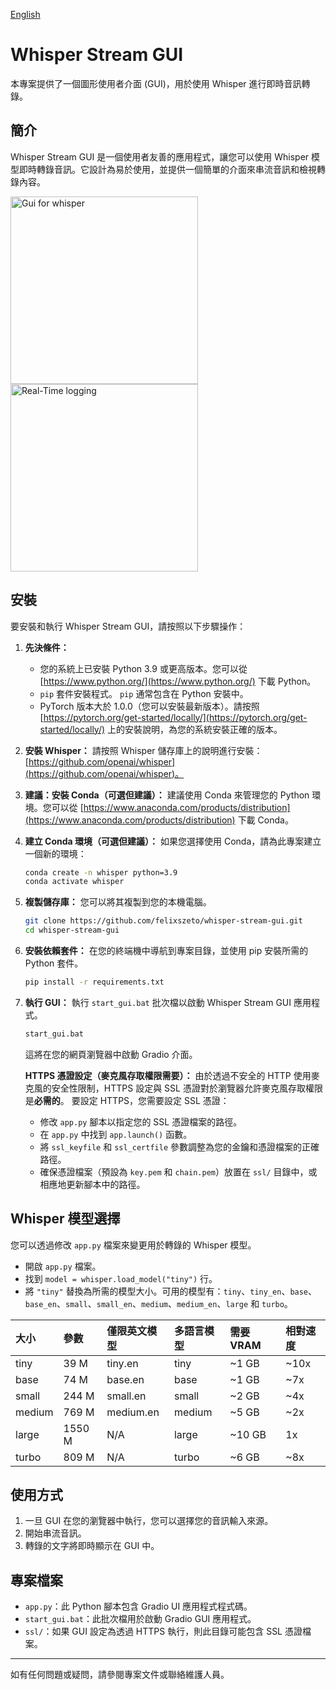 [English](https://github.com/felixszeto/whisper-stream-gui/blob/main/README.md)

# Whisper Stream GUI

本專案提供了一個圖形使用者介面 (GUI)，用於使用 Whisper 進行即時音訊轉錄。

## 簡介

Whisper Stream GUI 是一個使用者友善的應用程式，讓您可以使用 Whisper 模型即時轉錄音訊。它設計為易於使用，並提供一個簡單的介面來串流音訊和檢視轉錄內容。

<img src="https://github.com/user-attachments/assets/d827aec8-1b9e-489d-942a-3194b5a41457" width="300" alt="Gui for whisper">
<img src="https://github.com/user-attachments/assets/256d65cc-867d-4f27-baa3-fef6196ae04a" width="300" alt="Real-Time logging">

## 安裝

要安裝和執行 Whisper Stream GUI，請按照以下步驟操作：

1.  **先決條件：**
    -   您的系統上已安裝 Python 3.9 或更高版本。您可以從 [https://www.python.org/](https://www.python.org/) 下載 Python。
    -   `pip` 套件安裝程式。 `pip` 通常包含在 Python 安裝中。
    -   PyTorch 版本大於 1.0.0（您可以安裝最新版本）。請按照 [https://pytorch.org/get-started/locally/](https://pytorch.org/get-started/locally/) 上的安裝說明，為您的系統安裝正確的版本。

2.  **安裝 Whisper：**
    請按照 Whisper 儲存庫上的說明進行安裝：[https://github.com/openai/whisper](https://github.com/openai/whisper)。

3.  **建議：安裝 Conda（可選但建議）：**
    建議使用 Conda 來管理您的 Python 環境。您可以從 [https://www.anaconda.com/products/distribution](https://www.anaconda.com/products/distribution) 下載 Conda。

4.  **建立 Conda 環境（可選但建議）：**
    如果您選擇使用 Conda，請為此專案建立一個新的環境：

    ```bash
    conda create -n whisper python=3.9
    conda activate whisper
    ```

5.  **複製儲存庫：**
    您可以將其複製到您的本機電腦。

    ```bash
    git clone https://github.com/felixszeto/whisper-stream-gui.git
    cd whisper-stream-gui
    ```

6.  **安裝依賴套件：**
    在您的終端機中導航到專案目錄，並使用 pip 安裝所需的 Python 套件。

    ```bash
    pip install -r requirements.txt
    ```


7.  **執行 GUI：**
    執行 `start_gui.bat` 批次檔以啟動 Whisper Stream GUI 應用程式。

    ```bash
    start_gui.bat
    ```

    這將在您的網頁瀏覽器中啟動 Gradio 介面。

    **HTTPS 憑證設定（麥克風存取權限需要）：**
    由於透過不安全的 HTTP 使用麥克風的安全性限制，HTTPS 設定與 SSL 憑證對於瀏覽器允許麥克風存取權限是**必需的**。
    要設定 HTTPS，您需要設定 SSL 憑證：
    -   修改 `app.py` 腳本以指定您的 SSL 憑證檔案的路徑。
    -   在 `app.py` 中找到 `app.launch()` 函數。
    -   將 `ssl_keyfile` 和 `ssl_certfile` 參數調整為您的金鑰和憑證檔案的正確路徑。
    -   確保憑證檔案（預設為 `key.pem` 和 `chain.pem`）放置在 `ssl/` 目錄中，或相應地更新腳本中的路徑。

## Whisper 模型選擇

您可以透過修改 `app.py` 檔案來變更用於轉錄的 Whisper 模型。

-   開啟 `app.py` 檔案。
-   找到 `model = whisper.load_model("tiny")` 行。
-   將 `"tiny"` 替換為所需的模型大小。可用的模型有：`tiny`、`tiny_en`、`base`、`base_en`、`small`、`small_en`、`medium`、`medium_en`、`large` 和 `turbo`。

| 大小   | 參數     | 僅限英文模型 | 多語言模型 | 需要 VRAM | 相對速度 |
| :----- | :------- | :----------- | :----------- | :-------- | :------- |
| tiny   | 39 M     | tiny.en      | tiny         | ~1 GB     | ~10x     |
| base   | 74 M     | base.en      | base         | ~1 GB     | ~7x      |
| small  | 244 M    | small.en     | small        | ~2 GB     | ~4x      |
| medium | 769 M    | medium.en    | medium       | ~5 GB     | ~2x      |
| large  | 1550 M   | N/A          | large        | ~10 GB    | 1x       |
| turbo  | 809 M    | N/A          | turbo        | ~6 GB     | ~8x      |


## 使用方式

1.  一旦 GUI 在您的瀏覽器中執行，您可以選擇您的音訊輸入來源。
2.  開始串流音訊。
3.  轉錄的文字將即時顯示在 GUI 中。

## 專案檔案

-   `app.py`：此 Python 腳本包含 Gradio UI 應用程式程式碼。
-   `start_gui.bat`：此批次檔用於啟動 Gradio GUI 應用程式。
-   `ssl/`：如果 GUI 設定為透過 HTTPS 執行，則此目錄可能包含 SSL 憑證檔案。

---

如有任何問題或疑問，請參閱專案文件或聯絡維護人員。
